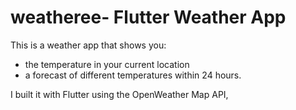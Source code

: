 # weatheree- Flutter Weather App

This is a weather app that shows you:
- the temperature in your current location
- a forecast of different temperatures within 24 hours.

I built it with Flutter using the OpenWeather Map API,
